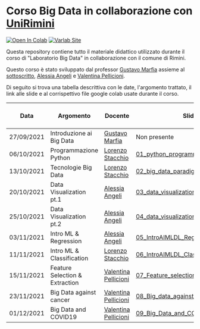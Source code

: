 # Corso Big Data in collaborazione con [UniRimini](https://www.unirimini.it/)
<p float="left">

[![Open In Colab](https://colab.research.google.com/assets/colab-badge.svg)](https://colab.research.google.com/github/googlecolab/colabtools/blob/master/notebooks/colab-github-demo.ipynb)
[![Varlab Site](https://img.shields.io/badge/-sito%20varlab-blue?style=flat&logo=Google%20Chrome)](https://site.unibo.it/varlab/en) 

</p>
Questa repository contiene tutto il materiale didattico utilizzato durante il corso di "Laboratorio Big Data" in collaborazione con il comune di Rimini.

Questo corso è stato sviluppato dal professor [Gustavo Marfia](https://www.unibo.it/sitoweb/gustavo.marfia) assieme al [sottoscritto](https://www.unibo.it/sitoweb/lorenzo.stacchio2/), [Alessia Angeli](https://www.unibo.it/sitoweb/alessia.angeli2) e [Valentina Pellicioni](https://www.unibo.it/sitoweb/valentina.pellicion2).

Di seguito si trova una tabella descrittiva con le date, l'argomento trattato, il link alle slide e al corrispettivo file google colab usate durante il corso.


| Data  | Argomento | Docente | Slide | Google Colab lezione |
| ------------- | ------------- | ------------- | ------------- | ------------- | 
| 27/09/2021  | Introduzione ai Big Data | [Gustavo Marfia](https://www.unibo.it/sitoweb/gustavo.marfia) |  Non presente | Non presente |
| 06/10/2021  | Programmazione Python | [Lorenzo Stacchio](https://www.unibo.it/sitoweb/lorenzo.stacchio2) |  [01_python_programming.pdf](Python_programming/01_python_programming.pdf) |[![Open In Colab](https://colab.research.google.com/assets/colab-badge.svg)](https://colab.research.google.com/drive/1K_i8PpMjk3zpTLIJUlCFaEAhRrmiCW37?usp=sharing) |
| 13/10/2021  | Tecnologie Big Data | [Lorenzo Stacchio](https://www.unibo.it/sitoweb/lorenzo.stacchio2) |  [02_big_data_paradigms.pdf](Big_Data/02_big_data_paradigms.pdf) |[![Open In Colab](https://colab.research.google.com/assets/colab-badge.svg)](https://colab.research.google.com/drive/1uYB2VrHVHGBObj3pAWIUA4tJcgX_gTJj?usp=sharing) |
| 20/10/2021  | Data Visualization pt.1 | [Alessia Angeli](https://www.unibo.it/sitoweb/alessia.angeli2) |  [03_data_visualization_p1.pdf](Visualizzazione_1/03_data_visualization_p1.pdf) |[![Open In Colab](https://colab.research.google.com/assets/colab-badge.svg)](Visualizzazione_1/visualization_01_GC_links.pdf) |
| 25/10/2021  | Data Visualization pt.2 | [Alessia Angeli](https://www.unibo.it/sitoweb/alessia.angeli2) |  [04_data_visualization_p2.pdf](Visualizzazione_2/04_data_visualization_p2.pdf) |[![Open In Colab](https://colab.research.google.com/assets/colab-badge.svg)](Visualizzazione_2/visualization_02_GC_links.pdf) |
| 03/11/2021  | Intro ML & Regression | [Alessia Angeli](https://www.unibo.it/sitoweb/alessia.angeli2) |  [05_IntroAIMLDL_Regression.pdf](Regressione/05_IntroAIMLDL_Regression.pdf) |[![Open In Colab](https://colab.research.google.com/assets/colab-badge.svg)](Regressione/05-regression_GC_links.pdf) |
| 11/11/2021  | Intro ML & Classification | [Lorenzo Stacchio](https://www.unibo.it/sitoweb/lorenzo.stacchio2) | [06_IntroAIMLDL_Classificazione.pdf](Classificazione/06_IntroAIMLDL_Classificazione.pdf) | [![Open In Colab](https://colab.research.google.com/assets/colab-badge.svg)](Classificazione/06-classification_GC_links.pdf) |
| 15/11/2021  | Feature Selection & Extraction | [Valentina Pellicioni](https://www.unibo.it/sitoweb/valentina.pellicion2) | [07_Feature_selection_&_extraction.pdf](Feature_Selection_and_Extraction/07_Feature_selection_&_extraction.pdf) | [![Open In Colab](https://colab.research.google.com/assets/colab-badge.svg)](Feature_Selection_and_Extraction/07_Feature_selection_&_extraction_GC_links.pdf) |
| 23/11/2021  | Big Data against cancer | [Valentina Pellicioni](https://www.unibo.it/sitoweb/valentina.pellicion2) | [08_Big_data_against_cancer.pdf](Big_data_against_cancer/08_Big_data_against_cancer.pdf) | [![Open In Colab](https://colab.research.google.com/assets/colab-badge.svg)](Big_data_against_cancer/08_Big_data_against_cancer_GC_links.pdf) |
| 01/12/2021  | Big Data and COVID19 | [Valentina Pellicioni](https://www.unibo.it/sitoweb/valentina.pellicion2) | [09_Big_Data_and_COVID19.pdf](Big_data_and_COVID19/09_Big_Data_and_COVID19.pdf) | [![Open In Colab](https://colab.research.google.com/assets/colab-badge.svg)](Big_data_and_COVID19/09_Big_Data_and_COVID19_GC_links.pdf) |
